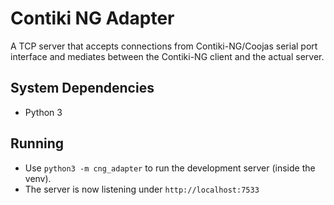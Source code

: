 # Contiki NG Adapter
A TCP server that accepts connections from Contiki-NG/Coojas serial port interface and mediates between the Contiki-NG client and the actual server.

## System Dependencies
* Python 3

## Running
* Use `python3 -m cng_adapter` to run the development server (inside the venv).
* The server is now listening under `http://localhost:7533`
